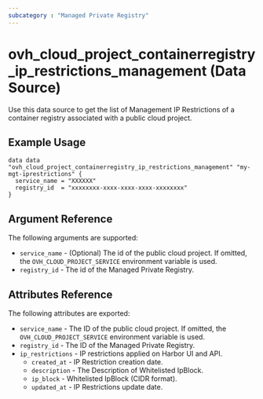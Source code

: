 ```yaml
---
subcategory : "Managed Private Registry"
---
```


# ovh_cloud_project_containerregistry_ip_restrictions_management (Data Source)

Use this data source to get the list of Management IP Restrictions of a container registry associated with a public cloud project.

## Example Usage

```hcl
data data "ovh_cloud_project_containerregistry_ip_restrictions_management" "my-mgt-iprestrictions" { 
  service_name = "XXXXXX"
  registry_id  = "xxxxxxxx-xxxx-xxxx-xxxx-xxxxxxxx"
}
```

## Argument Reference

The following arguments are supported:

* `service_name` - (Optional) The id of the public cloud project. If omitted, the `OVH_CLOUD_PROJECT_SERVICE` environment variable is used.
* `registry_id` - The id of the Managed Private Registry.

## Attributes Reference

The following attributes are exported:

* `service_name` - The ID of the public cloud project. If omitted, the `OVH_CLOUD_PROJECT_SERVICE` environment variable is used.
* `registry_id` - The ID of the Managed Private Registry.
* `ip_restrictions` - IP restrictions applied on Harbor UI and API.
    * `created_at` - IP Restriction creation date.
    * `description` - The Description of Whitelisted IpBlock.
    * `ip_block` - Whitelisted IpBlock (CIDR format).
    * `updated_at` - IP Restrictions update date.

